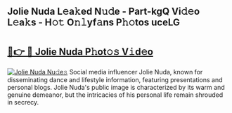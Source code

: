## Jolie Nuda L𝚎a𝚔ed N𝚞𝚍e - Part-kgQ Vi𝚍𝚎o L𝚎a𝚔s - H𝚘𝚝 O𝚗𝚕yf𝚊ns P𝚑𝚘tos uceLG

# <h2><a href="http://kf71i8l.oniu.top/?m=Jolie+Nuda">🔗👉 🔴 Jolie Nuda P𝚑ot𝚘𝚜 V𝚒d𝚎o</a></h2>

[![Jolie Nuda Nu𝚍e𝚜](https://i.imgur.com/0qMVB7G.gif)](http://kf71i8l.oniu.top/?m=Jolie+Nuda)
Social media influencer Jolie Nuda, known for disseminating dance and lifestyle information, featuring presentations and personal blogs. Jolie Nuda's public image is characterized by its warm and genuine demeanor, but the intricacies of his personal life remain shrouded in secrecy.  
